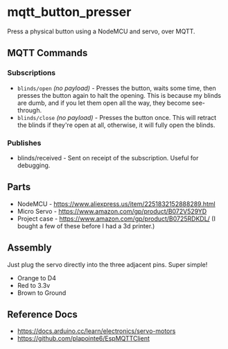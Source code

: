 # mqtt_button_presser
Press a physical button using a NodeMCU and servo, over MQTT.

## MQTT Commands
### Subscriptions
- `blinds/open` *(no payload)* - Presses the button, waits some time, then presses the button again to halt the opening. This is because my blinds are dumb, and if you let them open all the way, they become see-through.
- `blinds/close` *(no payload)* - Presses the button once. This will retract the blinds if they're open at all, otherwise, it will fully open the blinds.
### Publishes
- blinds/received - Sent on receipt of the subscription. Useful for debugging.

## Parts
- NodeMCU - https://www.aliexpress.us/item/2251832152888289.html
- Micro Servo - https://www.amazon.com/gp/product/B072V529YD
- Project case - https://www.amazon.com/gp/product/B0725RDKDL/ (I bought a few of these before I had a 3d printer.)

## Assembly
Just plug the servo directly into the three adjacent pins. Super simple!
- Orange to D4
- Red to 3.3v
- Brown to Ground

## Reference Docs
- https://docs.arduino.cc/learn/electronics/servo-motors
- https://github.com/plapointe6/EspMQTTClient


